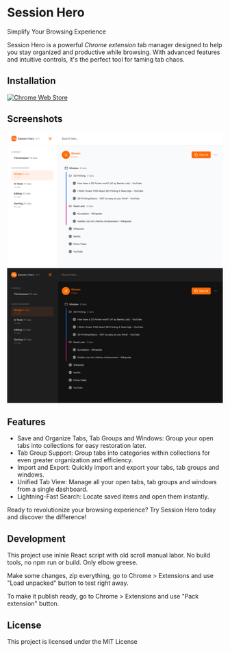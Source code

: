 # Session Hero

Simplify Your Browsing Experience

Session Hero is a powerful *Chrome extension* tab manager designed to help you stay organized and productive while browsing. With advanced features and intuitive controls, it's the perfect tool for taming tab chaos.

## Installation

[![Chrome Web Store](https://img.shields.io/chrome-web-store/v/kibobmmddjopjldpcopkpjhadbkopagg)](https://chromewebstore.google.com/detail/session-hero/kibobmmddjopjldpcopkpjhadbkopagg)

## Screenshots

![Screenshot](assets/screenshot-01.png)
![Screenshot](assets/screenshot-02.png)

## Features

- Save and Organize Tabs, Tab Groups and Windows: Group your open tabs into collections for easy restoration later.
- Tab Group Support: Group tabs into categories within collections for even greater organization and efficiency.
- Import and Export: Quickly import and export your tabs, tab groups and windows.
- Unified Tab View: Manage all your open tabs, tab groups and windows from a single dashboard.
- Lightning-Fast Search: Locate saved items and open them instantly.

Ready to revolutionize your browsing experience? Try Session Hero today and discover the difference!

## Development

This project use inlnie React script with old scroll manual labor. No build tools, no npm run or build. Only elbow greese.

Make some changes, zip everything, go to Chrome > Extensions and use "Load unpacked" button to test right away.

To make it publish ready, go to Chrome > Extensions and use "Pack extension" button.

## License

This project is licensed under the MIT License